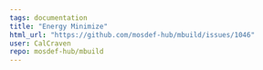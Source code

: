 ```yaml
---
tags: documentation
title: "Energy Minimize"
html_url: "https://github.com/mosdef-hub/mbuild/issues/1046"
user: CalCraven
repo: mosdef-hub/mbuild
---
```


